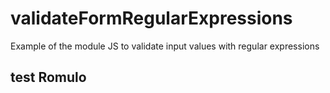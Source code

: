 # validateFormRegularExpressions
Example of the module JS to validate input values with regular expressions

## test Romulo
